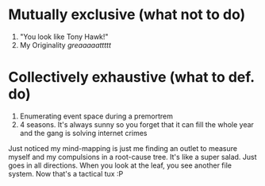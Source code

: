 # Mutually exclusive (what not to do)
1. "You look like Tony Hawk!"
2. My Originality *greaaaaattttt*


 # Collectively exhaustive (what to def. do)
1. Enumerating event space during a premortrem
2. 4 seasons. It's always sunny so you forget that it can fill the whole year and the gang is solving internet crimes


Just noticed my mind-mapping is just me finding an outlet to measure myself and my compulsions in a root-cause tree. It's like a super salad. Just goes in all directions. When you look at the leaf, you see another file system. Now that's a tactical tux :P
